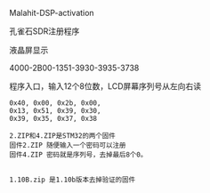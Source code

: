 Malahit-DSP-activation

孔雀石SDR注册程序

液晶屏显示


4000-2B00-1351-3930-3935-3738


程序入口，输入12个8位数，LCD屏幕序列号从左向右读


    0x40, 0x00, 0x2b, 0x00,
    0x13, 0x51, 0x39, 0x30,
    0x39, 0x35, 0x37, 0x38
    
    2.ZIP和4.ZIP是STM32的两个固件
    固件2.ZIP 随便输入一个密码可以注册
    固件4.ZIP 密码就是序列号，去掉最后8个0。
    
    
    1.10B.zip 是1.10b版本去掉验证的固件
